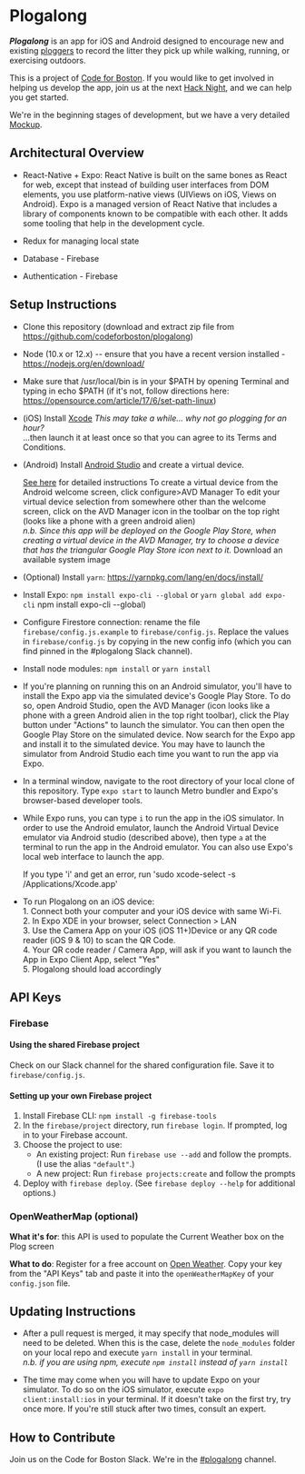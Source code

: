 # Plogalong

  ***Plogalong*** is an app for iOS and Android designed to encourage new and
  existing [ploggers](https://en.wikipedia.org/wiki/Plogging) to record the litter they pick up while walking,
  running, or exercising outdoors.

  This is a project of [Code for Boston](https://www.codeforboston.org). If you would like to get involved
  in helping us develop the app, join us at the next [Hack Night](https://www.meetup.com/Code-for-Boston/), and we can
  help you get started.

  We're in the beginning stages of development, but we have a very detailed
  [Mockup](https://marvelapp.com/96b0bd4/screen/53564903).

## Architectural Overview

  - React-Native + Expo: React Native is built on the same bones as React for
  web, except that instead of building user interfaces from DOM elements, you
  use platform-native views (UIViews on iOS, Views on Android). Expo is a
  managed version of React Native that includes a library of components known to
  be compatible with each other. It adds some tooling that help in the
  development cycle.

  - Redux for managing local state

  - Database - Firebase

  - Authentication - Firebase

## Setup Instructions

  - Clone this repository (download and extract zip file from https://github.com/codeforboston/plogalong)

  - Node (10.x or 12.x) -- ensure that you have a recent version installed - https://nodejs.org/en/download/
  
  - Make sure that /usr/local/bin is in your $PATH by opening Terminal and typing in echo $PATH (if it's not, follow directions here: https://opensource.com/article/17/6/set-path-linux)

  - (iOS) Install [Xcode](https://apps.apple.com/us/app/xcode/id497799835?mt=12)
    _This may take a while... why not go plogging for an hour?_
    <br>...then launch it at least once so that you can agree to its Terms and
    Conditions.


  - (Android) Install [Android Studio](https://developer.android.com/studio/) and
  create a virtual device.

    [See here](https://docs.expo.io/versions/v32.0.0/workflow/android-studio-emulator/) for detailed instructions 
    To create a virtual device from the Android welcome screen, click configure>AVD Manager 
    To edit your virtual device selection from somewhere other than the welcome screen, click on the AVD Manager icon in the
    toolbar on the top right (looks like a phone with a green android alien)
    <br>_n.b. Since this app will be deployed on the Google Play Store, 
    when creating a virtual device in the AVD Manager, try to choose a device that 
    has the triangular Google Play Store icon next to it._
    Download an available system image
    
  - (Optional) Install `yarn`: https://yarnpkg.com/lang/en/docs/install/

  - Install Expo: `npm install expo-cli --global` or `yarn global add expo-cli`
  npm install expo-cli --global)

  - Configure Firestore connection: rename the file `firebase/config.js.example` 
  to `firebase/config.js`. Replace the values in `firebase/config.js` by copying 
  in the new config info (which you can find pinned in the #plogalong Slack 
  channel).
  
  - Install node modules: `npm install` or `yarn install`

  - If you're planning on running this on an Android simulator, you'll have to install the Expo app via the simulated 
  device's Google Play Store. To do so, open Android Studio, open the AVD Manager (icon looks like a phone with a green
  Android alien in the top right toolbar), click the Play button under "Actions" to launch the simulator. You can then open
  the Google Play Store on the simulated device. Now search for the Expo app and install it to the simulated device. You may
  have to launch the simulator from Android Studio each time you want to run the app via Expo.

  - In a terminal window, navigate to the root directory of your local clone of
    this repository. Type `expo start` to launch Metro bundler and Expo's
    browser-based developer tools.

  - While Expo runs, you can type `i` to run the app in the iOS simulator. In order to use the Android emulator, launch 
  the Android Virtual Device emulator via Android studio (described above), then type `a` at the terminal to run the app in
  the
    Android emulator. You can also use Expo's local web interface to launch the app.
    
    If you type 'i' and get an error, run 'sudo xcode-select -s /Applications/Xcode.app'
   
  - To run Plogalong on an iOS device: 
  <br>1. Connect both your computer and your iOS device with same Wi-Fi. 
  <br>2. In Expo XDE in your browser, select Connection > LAN
  <br>3. Use the Camera App on your iOS (iOS 11+)Device or any QR code reader (iOS 9 & 10) to scan the QR Code.
  <br>4. Your QR code reader / Camera App, will ask if you want to launch the 
  App in Expo Client App, select "Yes"
  <br>5. Plogalong should load accordingly
  
## API Keys

### Firebase

#### Using the shared Firebase project

Check on our Slack channel for the shared configuration file. Save it to
`firebase/config.js`.

#### Setting up your own Firebase project

1. Install Firebase CLI: `npm install -g firebase-tools`
2. In the `firebase/project` directory, run `firebase login`. If prompted, log
   in to your Firebase account.
3. Choose the project to use:
   - An existing project: Run `firebase use --add` and follow the prompts. (I
     use the alias `"default"`.)
   - A new project: Run `firebase projects:create` and follow the prompts
4. Deploy with `firebase deploy`. (See `firebase deploy --help` for additional
   options.)

### OpenWeatherMap (optional)

**What it's for**: this API is used to populate the Current Weather box on the
Plog screen

**What to do**: Register for a free account on [Open Weather](https://openweathermap.org/api "Open Weather API"). Copy your key
from the "API Keys" tab and paste it into the `openWeatherMapKey` of your `config.json` file.

## Updating Instructions

- After a pull request is merged, it may specify that node_modules will need 
to be deleted. When this is the case, delete the `node_modules` folder on your 
local repo and execute `yarn install` in your terminal.
<br>_n.b. if you are using npm, execute `npm install` instead of `yarn install`_

- The time may come when you will have to update Expo on your simulator. To do 
so on the iOS simulator, execute `expo client:install:ios` in your terminal. If it 
doesn't take on the first try, try once more. If you're still stuck after two 
times, consult an expert.

## How to Contribute

  Join us on the Code for Boston Slack. We're in the [#plogalong](https://slack.com/app_redirect?channel=CDQDBALUR "Open in Slack") channel.
